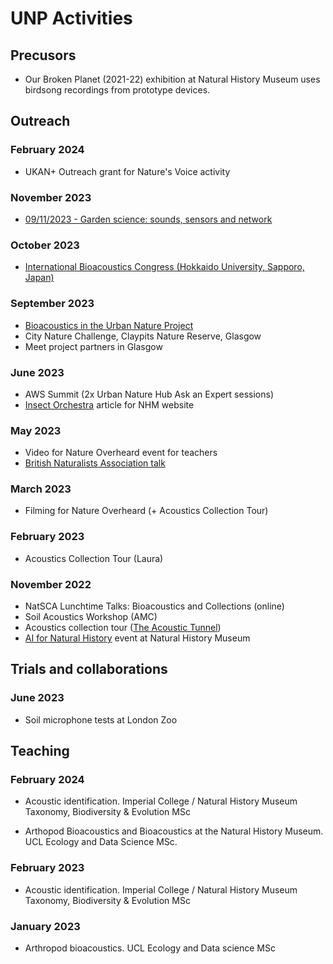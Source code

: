 # UNP Activities

## Precusors

- Our Broken Planet (2021-22) exhibition at Natural History Museum uses birdsong recordings from prototype devices.

## Outreach

### February 2024

- UKAN+ Outreach grant for Nature's Voice activity

### November 2023

- [09/11/2023 - Garden science: sounds, sensors and network](talks/2023-11-GS)

### October 2023

- [International Bioacoustics Congress (Hokkaido University, Sapporo, Japan)](talks/2023-IBAC)

### September 2023

- [Bioacoustics in the Urban Nature Project](/talks/2023-09-RSPB)
- City Nature Challenge, Claypits Nature Reserve, Glasgow
- Meet project partners in Glasgow

### June 2023

- AWS Summit (2x Urban Nature Hub Ask an Expert sessions)
- [Insect Orchestra](https://www.nhm.ac.uk/discover/insect-sounds.html) article for NHM website

### May 2023

- Video for Nature Overheard event for teachers
- [British Naturalists Association talk](/talks/2023-05-BNA)

### March 2023

- Filming for Nature Overheard (+ Acoustics Collection Tour)

### February 2023

- Acoustics Collection Tour (Laura)

### November 2022

- NatSCA Lunchtime Talks: Bioacoustics and Collections (online)
- Soil Acoustics Workshop (AMC)
- Acoustics collection tour ([The Acoustic Tunnel](https://the-acoustic-tunnel.com/))
- [AI for Natural History](/talks/2022-11-AI) event at Natural History Museum

## Trials and collaborations

### June 2023

- Soil microphone tests at London Zoo

## Teaching

### February 2024

- Acoustic identification. Imperial College / Natural History Museum Taxonomy, Biodiversity & Evolution MSc

- Arthopod Bioacoustics and Bioacoustics at the Natural History Museum. UCL Ecology and Data Science MSc.

### February 2023

- Acoustic identification. Imperial College / Natural History Museum Taxonomy, Biodiversity & Evolution MSc

### January 2023

- Arthropod bioacoustics. UCL Ecology and Data science MSc
